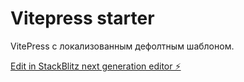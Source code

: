 # Vitepress starter

VitePress с локализованным дефолтным шаблоном.



[Edit in StackBlitz next generation editor ⚡️](https://stackblitz.com/~/github.com/proweb/ru-vitepress-docs)